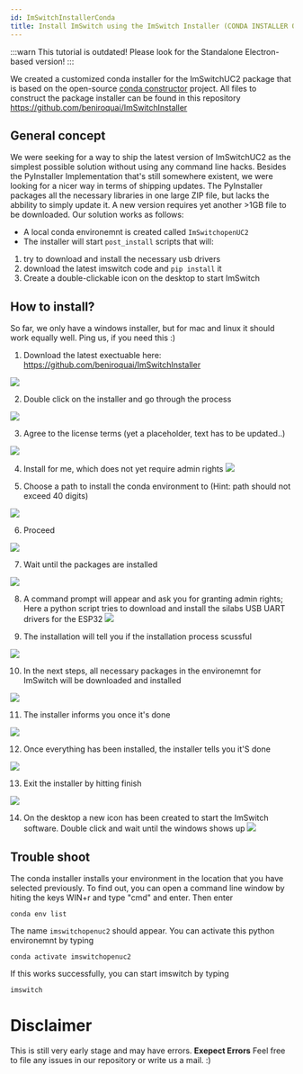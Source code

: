 ```yaml
---
id: ImSwitchInstallerConda
title: Install ImSwitch using the ImSwitch Installer (CONDA INSTALLER OUTDATED)
---
```


:::warn
This tutorial is outdated! Please look for the Standalone Electron-based version!
:::

We created a customized conda installer for the ImSwitchUC2 package that is based on the open-source [conda constructor](https://github.com/conda/constructor/) project. All files to construct the package installer can be found in this repository https://github.com/beniroquai/ImSwitchInstaller


## General concept

We were seeking for a way to ship the latest version of ImSwitchUC2 as the simplest possible solution without using any command line hacks. Besides the PyInstaller Implementation that's still somewhere existent, we were looking for a nicer way in terms of shipping updates. The PyInstaller packages all the necessary libraries in one large ZIP file, but lacks the abbility to simply update it. A new version requires yet another >1GB file to be downloaded.
Our solution works as follows:

- A local conda environemnt is created called `ImSwitchopenUC2`
- The installer will start `post_install` scripts that will:
1. try to download and install the necessary usb drivers
2. download the latest imswitch code and `pip install` it
3. Create a double-clickable icon on the desktop to start ImSwitch


## How to install?

So far, we only have a windows installer, but for mac and linux it should work equally well. Ping us, if you need this :)


1. Download the latest exectuable here: https://github.com/beniroquai/ImSwitchInstaller

![](./IMAGES/installer_0.PNG)

2. Double click on the installer and go through the process

![](./IMAGES/installer_1.PNG)

3. Agree to the license terms (yet a placeholder, text has to be updated..)

![](./IMAGES/installer_2.PNG)

4. Install for me, which does not yet require admin rights
![](./IMAGES/installer_3.PNG)

5. Choose a path to install the conda environment to (Hint: path should not exceed 40 digits)

![](./IMAGES/installer_4.PNG)

6. Proceed

![](./IMAGES/installer_5.PNG)

7. Wait until the packages are installed

![](./IMAGES/installer_6.PNG)

8. A command prompt will appear and ask you for granting admin rights; Here a python script tries to download and install the silabs USB UART drivers for the ESP32
![](./IMAGES/installer_7.PNG)

9. The installation will tell you if the installation process scussful

![](./IMAGES/installer_8.PNG)

10. In the next steps, all necessary packages in the environemnt for ImSwitch will be downloaded and installed

![](./IMAGES/installer_9.PNG)

11. The installer informs you once it's done

![](./IMAGES/installer_10.PNG)

12. Once everything has been installed, the installer tells you it'S done

![](./IMAGES/installer_11.PNG)

13. Exit the installer by hitting finish

![](./IMAGES/installer_12.PNG)

14. On the desktop a new icon has been created to start the ImSwitch software. Double click and wait until the windows shows up
![](./IMAGES/installer_13.PNG)


## Trouble shoot

The conda installer installs your environment in the location that you have selected previously. To find out, you can open a command line window by hiting the keys WIN+r and type "cmd" and enter. Then enter

```
conda env list
```

The name `imswitchopenuc2` should appear. You can activate this python environemnt by typing

```
conda activate imswitchopenuc2
```

If this works successfully, you can start imswitch by typing

```
imswitch
```




# Disclaimer

This is still very early stage and may have errors. **Exepect Errors**  Feel free to file any issues in our repository  or write us a mail. :)
